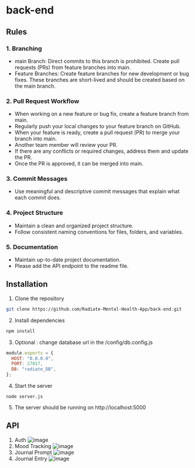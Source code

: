 # back-end

## Rules
### 1. Branching
- main Branch: Direct commits to this branch is prohibited. Create pull requests (PRs) from feature branches into main.
- Feature Branches: Create feature branches for new development or bug fixes. These branches are short-lived and should be created based on the main branch.
### 2. Pull Request Workflow
- When working on a new feature or bug fix, create a feature branch from main.
- Regularly push your local changes to your feature branch on GitHub.
- When your feature is ready, create a pull request (PR) to merge your branch into main.
- Another team member will review your PR.
- If there are any conflicts or required changes, address them and update the PR.
- Once the PR is approved, it can be merged into main.
### 3. Commit Messages
- Use meaningful and descriptive commit messages that explain what each commit does.
### 4. Project Structure
- Maintain a clean and organized project structure.
- Follow consistent naming conventions for files, folders, and variables.
### 5. Documentation
- Maintain up-to-date project documentation.
- Please add the API endpoint to the readme file.
  
## Installation
1. Clone the repository
```bash
git clone https://github.com/Radiate-Mental-Health-App/back-end.git
```
2. Install dependencies
```bash
npm install
```
3. Optional : change database url in the /config/db.config.js
```javascript
module.exports = {
  HOST: "0.0.0.0",
  PORT: 27017,
  DB: "radiate_DB",
};
```
4. Start the server
```
node server.js
```
5. The server should be running on http://localhost:5000

## API
1. Auth
![image](https://github.com/Radiate-Mental-Health-App/back-end/assets/39270680/7a190791-d99e-4332-a928-cdef1f8fa6ac)
2. Mood Tracking
![image](https://github.com/Radiate-Mental-Health-App/back-end/assets/39270680/8dc610a9-9614-4f63-a2d2-a238ee6904c4)
3. Journal Prompt
![image](https://github.com/Radiate-Mental-Health-App/back-end/assets/39270680/bef8d726-564a-4b1b-ba33-1d66bd55f759)
4. Journal Entry
![image](https://github.com/Radiate-Mental-Health-App/back-end/assets/39270680/90f4ab63-6328-4b84-96e2-f4754791a535)


